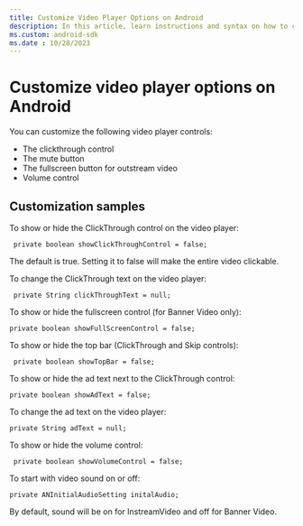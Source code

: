 ```yaml
---
title: Customize Video Player Options on Android
description: In this article, learn instructions and syntax on how to customize video player options on Android devices.
ms.custom: android-sdk
ms.date : 10/28/2023
---
```


# Customize video player options on Android

You can customize the following video player controls:

- The clickthrough control
- The mute button
- The fullscreen button for outstream video
- Volume control

## Customization samples

To show or hide the ClickThrough control on the video player:

``` 
 private boolean showClickThroughControl = false;
```

The default is true. Setting it to false will make the entire video clickable.

To change the ClickThrough text on the video player:

``` 
 private String clickThroughText = null;
```

To show or hide the fullscreen control (for Banner Video only):

``` 
private boolean showFullScreenControl = false;
```

To show or hide the top bar (ClickThrough and Skip controls):

``` 
 private boolean showTopBar = false;
```

To show or hide the ad text next to the ClickThrough control:

``` 
private boolean showAdText = false;
```

To change the ad text on the video player:

``` 
private String adText = null;
```

To show or hide the volume control:

``` 
 private boolean showVolumeControl = false;
```

To start with video sound on or off:

``` 
private ANInitialAudioSetting initalAudio;
```

By default, sound will be on for InstreamVideo and off for Banner Video.
